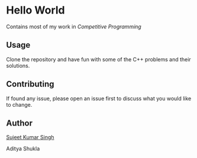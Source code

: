 # Hello World

Contains most of my work in _Competitive Programming_

## Usage

Clone the repository and have fun with some of the C++ problems and their solutions.


## Contributing
If found any issue, please open an issue first to discuss what you would like to change.

## Author

[Sujeet Kumar Singh](https://singhsujeet0.web.app)

Aditya Shukla
